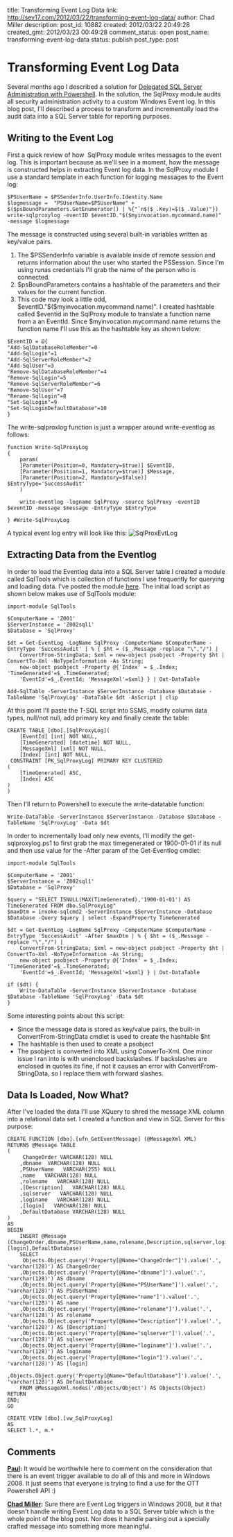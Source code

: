 title: Transforming Event Log Data
link: http://sev17.com/2012/03/22/transforming-event-log-data/
author: Chad Miller
description: 
post_id: 10882
created: 2012/03/22 20:49:28
created_gmt: 2012/03/23 00:49:28
comment_status: open
post_name: transforming-event-log-data
status: publish
post_type: post

# Transforming Event Log Data

Several months ago I described a solution for [Delegated SQL Server Administration with Powershell](/2011/11/delegated-sql-server-administration-with-powershell/). In the solution, the SqlProxy module audits all security administration activity to a custom Windows Event log. In this blog post, I'll described a process to transform and incrementally load the audit data into a SQL Server table for reporting purposes. 

## Writing to the Event Log

First a quick review of how  SqlProxy module writes messages to the event log. This is important because as we'll see in a moment, how the message is constructed helps in extracting Event log data. In the SqlProxy module I use a standard template in each function for logging messages to the Event log: 
    
    
    $PSUserName = $PSSenderInfo.UserInfo.Identity.Name
    $logmessage =  "PSUserName=$PSUserName" + $($psBoundParameters.GetEnumerator() | %{"`n$($_.Key)=$($_.Value)"})
    write-sqlproxylog -eventID $eventID."$($myinvocation.mycommand.name)" -message $logmessage

The message is constructed using several built-in variables written as key/value pairs. 

  1. The $PSSenderInfo variable is available inside of remote session and returns information about the user who started the PSSession. Since I'm using runas credentials I'll grab the name of the person who is connected.
  2. $psBoundParameters contains a hashtable of the parameters and their values for the current function.
  3. This code may look a little odd, $eventID."$($myinvocation.mycommand.name)". I created hashtable called $eventid in the SqlProxy module to translate a function name from a an EventId. Since $myinvocation.mycommand.name returns the function name I'll use this as the hashtable key as shown below:
    
    
    $EventID = @{
    "Add-SqlDatabaseRoleMember"=0
    "Add-SqlLogin"=1
    "Add-SqlServerRoleMember"=2
    "Add-SqlUser"=3
    "Remove-SqlDatabaseRoleMember"=4
    "Remove-SqlLogin"=5
    "Remove-SqlServerRoleMember"=6
    "Remove-SqlUser"=7
    "Rename-SqlLogin"=8
    "Set-SqlLogin"=9
    "Set-SqlLoginDefaultDatabase"=10
    }

The write-sqlproxlog function is just a wrapper around write-eventlog as follows:  
    
    
    function Write-SqlProxyLog
    {
        param(
        [Parameter(Position=0, Mandatory=$true)] $EventID,
        [Parameter(Position=1, Mandatory=$true)] $Message,
        [Parameter(Position=2, Mandatory=$false)] $EntryType='SuccessAudit'
        )
    
        write-eventlog -logname SqlProxy -source SqlProxy -eventID $eventID -message $message -EntryType $EntryType
    
    } #Write-SqlProxyLog

A typical event log entry will look like this: ![SqlProxEvtLog](http://images.sev17.com/SqlProxEvtLog_thumb.jpg)

## Extracting Data from the Eventlog

In order to load the Eventlog data into a SQL Server table I created a module called SqlTools which is collection of functions I use frequently for querying and loading data. I've posted the module [here](https://skydrive.live.com/redir.aspx?cid=ea42395138308430&resid=EA42395138308430!1014&parid=EA42395138308430!194). The initial load script as shown below makes use of SqlTools module: 
    
    
    import-module SqlTools
    
    $ComputerName = 'Z001'
    $ServerInstance = 'Z002sql1'
    $Database = 'SqlProxy'
    
    $dt = Get-EventLog -LogName SqlProxy -ComputerName $ComputerName -EntryType 'SuccessAudit' | % { $ht = ($_.Message -replace "\","/") |
        ConvertFrom-StringData; $xml = new-object psobject -Property $ht | ConvertTo-Xml -NoTypeInformation -As String;
        new-object psobject -Property @{'Index' = $_.Index; 'TimeGenerated'=$_.TimeGenerated;
        'EventId'=$_.EventId; 'MessageXml'=$xml} } | Out-DataTable
    
    Add-SqlTable -ServerInstance $ServerInstance -Database $Database -TableName 'SqlProxyLog' -DataTable $dt -AsScript | clip

At this point I'll paste the T-SQL script into SSMS, modify column data types, null/not null, add primary key and finally create the table:  
    
    
    CREATE TABLE [dbo].[SqlProxyLog](
    	[EventId] [int] NOT NULL,
    	[TimeGenerated] [datetime] NOT NULL,
    	[MessageXml] [xml] NOT NULL,
    	[Index] [int] NOT NULL,
     CONSTRAINT [PK_SqlProxyLog] PRIMARY KEY CLUSTERED
    (
    	[TimeGenerated] ASC,
    	[Index] ASC
    )
    )

Then I'll return to Powershell to execute the write-datatable function: 
    
    
    Write-DataTable -ServerInstance $ServerInstance -Database $Database -TableName 'SqlProxyLog' -Data $dt

In order to incrementally load only new events, I'll modify the get-sqlproxylog.ps1 to first grab the max timegenerated or 1900-01-01 if its null and then use value for the -After param of the Get-Eventlog cmdlet: 
    
    
    import-module SqlTools
    
    $ComputerName = 'Z001'
    $ServerInstance = 'Z002sql1'
    $Database = 'SqlProxy'
    
    $query = "SELECT ISNULL(MAX(TimeGenerated),'1900-01-01') AS TimeGenerated FROM dbo.SqlProxyLog"
    $maxDtm = invoke-sqlcmd2 -ServerInstance $ServerInstance -Database $Database -Query $query | select -ExpandProperty TimeGenerated
    
    $dt = Get-EventLog -LogName SqlProxy -ComputerName $ComputerName -EntryType 'SuccessAudit' -After $maxDtm | % { $ht = ($_.Message -replace "\","/") |
        ConvertFrom-StringData; $xml = new-object psobject -Property $ht | ConvertTo-Xml -NoTypeInformation -As String;
        new-object psobject -Property @{'Index' = $_.Index; 'TimeGenerated'=$_.TimeGenerated;
        'EventId'=$_.EventId; 'MessageXml'=$xml} } | Out-DataTable
    
    if ($dt) {
        Write-DataTable -ServerInstance $ServerInstance -Database $Database -TableName 'SqlProxyLog' -Data $dt
    }

Some interesting points about this script: 

  * Since the message data is stored as key/value pairs, the built-in ConvertFrom-StringData cmdlet is used to create the hashtable $ht
  * The hashtable is then used to create a psobject
  * The psobject is converted into XML using ConverTo-Xml.
One minor issue I ran into is with unenclosed backslashes. If backslashes are enclosed in quotes its fine, if not it causes an error with ConvertFrom-StringData, so I replace them with forward slashes. 

## Data Is Loaded, Now What?

After I've loaded the data I'll use XQuery to shred the message XML column into a relational data set. I created a function and view in SQL Server for this purpose: 
    
    
    CREATE FUNCTION [dbo].[ufn_GetEventMessage] (@MessageXml XML)
    RETURNS @Message TABLE
    (
    	 ChangeOrder VARCHAR(128) NULL
    	,dbname  VARCHAR(128) NULL
    	,PSUserName   VARCHAR(255) NULL
    	,name   VARCHAR(128) NULL
    	,rolename   VARCHAR(128) NULL
    	,[Description]   VARCHAR(128) NULL
    	,sqlserver   VARCHAR(128) NULL
    	,loginame   VARCHAR(128) NULL
    	,[login]   VARCHAR(128) NULL
    	,DefaultDatabase VARCHAR(128) NULL
    )
    AS
    BEGIN
    	INSERT @Message (ChangeOrder,dbname,PSUserName,name,rolename,Description,sqlserver,loginame,[login],DefaultDatabase)
    	SELECT
    	 Objects.Object.query('Property[@Name="ChangeOrder"]').value('.', 'varchar(128)') AS ChangeOrder
    	,Objects.Object.query('Property[@Name="dbname"]').value('.', 'varchar(128)') AS dbname
    	,Objects.Object.query('Property[@Name="PSUserName"]').value('.', 'varchar(128)') AS PSUserName
    	,Objects.Object.query('Property[@Name="name"]').value('.', 'varchar(128)') AS name
    	,Objects.Object.query('Property[@Name="rolename"]').value('.', 'varchar(128)') AS rolename
    	,Objects.Object.query('Property[@Name="Description"]').value('.', 'varchar(128)') AS [Description]
    	,Objects.Object.query('Property[@Name="sqlserver"]').value('.', 'varchar(128)') AS sqlserver
    	,Objects.Object.query('Property[@Name="loginame"]').value('.', 'varchar(128)') AS loginame
    	,Objects.Object.query('Property[@Name="login"]').value('.', 'varchar(128)') AS [login]
    	,Objects.Object.query('Property[@Name="DefaultDatabase"]').value('.', 'varchar(128)') AS DefaultDatabase
    	FROM @MessageXml.nodes('/Objects/Object') AS Objects(Object)
    RETURN
    END;
    GO
    
    CREATE VIEW [dbo].[vw_SqlProxyLog]
    AS
    SELECT l.*, m.*

## Comments

**[Paul](#282 "2012-03-28 04:20:09"):** It would be worthwhile here to comment on the consideration that there is an event trigger available to do all of this and more in Windows 2008. It just seems that everyone is trying to find a use for the OTT Powershell API :)

**[Chad Miller](#283 "2012-03-28 08:17:45"):** Sure there are Event Log triggers in Windows 2008, but it that doesn't handle writing Event Log data to a SQL Server table which is the whole point of the blog post. Nor does it handle parsing out a specially crafted message into something more meaningful.

